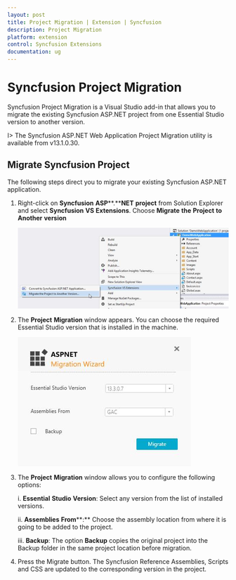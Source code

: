 ```yaml
---
layout: post
title: Project Migration | Extension | Syncfusion
description: Project Migration
platform: extension
control: Syncfusion Extensions
documentation: ug
---
```


# Syncfusion Project Migration

Syncfusion Project Migration is a Visual Studio add-in that allows you to migrate the existing Syncfusion ASP.NET project from one Essential Studio version to another version.

I> The Syncfusion ASP.NET Web Application Project Migration utility is available from v13.1.0.30. 

## Migrate Syncfusion Project 

The following steps direct you to migrate your existing Syncfusion ASP.NET application. 

1. Right-click on **Syncfusion** **ASP****.****NET** **project** from Solution Explorer and select **Syncfusion** **VS** **Extensions**. Choose **Migrate** **the** **Project** **to** **Another** **version**

   ![](Project-Migration_images/Project-Migration_img1.jpeg)


2. The **Project** **Migration** window appears. You can choose the required Essential Studio version that is installed in the machine. 

   ![](Project-Migration_images/Project-Migration_img2.jpeg)

3. The **Project** **Migration** window allows you to configure the following options:

   i. **Essential** **Studio** **Version**: Select any version from the list of installed versions.
   
   ii. **Assemblies** **From****:** Choose the assembly location from where it is going to be added to the project.
   
   iii. **Backup**: The option **Backup** copies the original project into the Backup folder in the same project location before migration.
   
4. Press the Migrate button. The Syncfusion Reference Assemblies, Scripts and CSS are updated to the corresponding version in the project.

